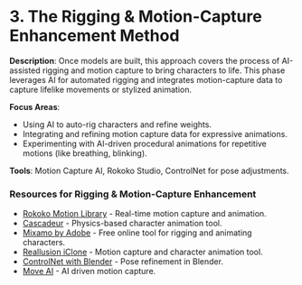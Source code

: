 # 3. The Rigging & Motion-Capture Enhancement Method

**Description**: Once models are built, this approach covers the process of AI-assisted rigging and motion capture to bring characters to life. This phase leverages AI for automated rigging and integrates motion-capture data to capture lifelike movements or stylized animation.

**Focus Areas**:
- Using AI to auto-rig characters and refine weights.
- Integrating and refining motion capture data for expressive animations.
- Experimenting with AI-driven procedural animations for repetitive motions (like breathing, blinking).

**Tools**: Motion Capture AI, Rokoko Studio, ControlNet for pose adjustments.

### Resources for Rigging & Motion-Capture Enhancement
- [Rokoko Motion Library](https://www.rokoko.com/) - Real-time motion capture and animation.
- [Cascadeur](https://cascadeur.com/) - Physics-based character animation tool.
- [Mixamo by Adobe](https://www.mixamo.com/) - Free online tool for rigging and animating characters.
- [Reallusion iClone](https://www.reallusion.com/iclone/) - Motion capture and character animation tool.
- [ControlNet with Blender](https://github.com/lllyasviel/ControlNet) - Pose refinement in Blender.
- [Move AI](https://www.move.ai) - AI driven motion capture.
